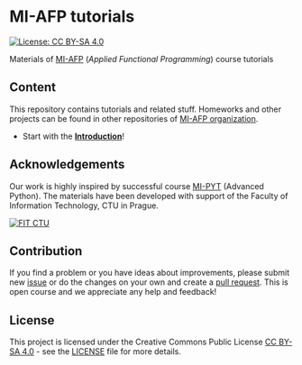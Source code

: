 # MI-AFP tutorials

[![License: CC BY-SA 4.0](https://img.shields.io/badge/License-CC%20BY--SA%204.0-lightgrey.svg)](https://creativecommons.org/licenses/by-sa/4.0/)

Materials of [MI-AFP] (*Applied Functional Programming*) course tutorials

## Content

This repository contains tutorials and related stuff. Homeworks and other projects can be found in other repositories of [MI-AFP organization].

* Start with the **[Introduction]**!

## Acknowledgements

Our work is highly inspired by successful course [MI-PYT] (Advanced Python). The materials have been developed with support of the Faculty of Information Technology, CTU in Prague.

[![FIT CTU](https://fit.cvut.cz/sites/default/files/PR/information_technology.svg)](https://fit.cvut.cz/en)

## Contribution

If you find a problem or you have ideas about improvements, please submit new [issue] or do the changes on your own and create a [pull request]. This is open course and we appreciate any help and feedback!

## License

This project is licensed under the Creative Commons Public License [CC BY-SA 4.0] - see the [LICENSE] file for more details.

[Introduction]: tutorials/00_intro.md
[issue]: https://help.github.com/articles/about-issues/
[pull request]: https://help.github.com/articles/about-pull-requests/
[CC BY-SA 4.0]: https://creativecommons.org/licenses/by-sa/4.0/deed.cs
[MI-AFP]: http://bk.fit.cvut.cz/en/predmety/00/00/00/00/00/00/05/42/92/p5429206.html
[MI-AFP organization]: https://github.com/MI-AFP
[MI-PYT]: https://github.com/cvut/MI-PYT
[LICENSE]: LICENSE
